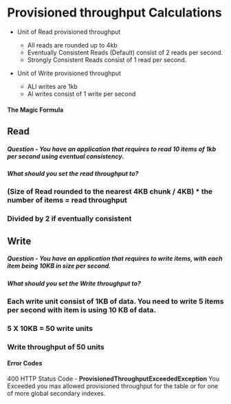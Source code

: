 # Provisioned throughput Calculations 

* Unit of Read provisioned throughput 
    * All reads are rounded up to 4kb 
    * Eventually Consistent Reads (Default) consist of 2 reads per second. 
    * Strongly Consistent Reads consist of 1 read per second.
    
* Unit of Write provisioned throughput
    * ALl writes are 1kb
    * Al writes consist of 1 write per second 

#### The Magic Formula 
## Read
##### Question - You have an application that requires to read 10 items of 1kb per second using eventual consistency. 
##### What should you set the read throughput to?
### (Size of Read rounded to the nearest 4KB chunk / 4KB) * the number of items = read throughput
### Divided by 2 if eventually consistent  

## Write 
##### Question - You have an application that requires to write  items, with each item being 10KB in size per second.
##### What should you set the Write throughput to?
### Each write unit consist of 1KB of data. You need to write 5 items per second with item is using 10 KB of data.
### 5 X 10KB = 50 write units 
### Write throughput of 50 units 

#### Error Codes
400 HTTP Status Code - **ProvisionedThroughputExceededException**
You Exceeded you max allowed provisioned throughput for the table or for one of more global secondary indexes.